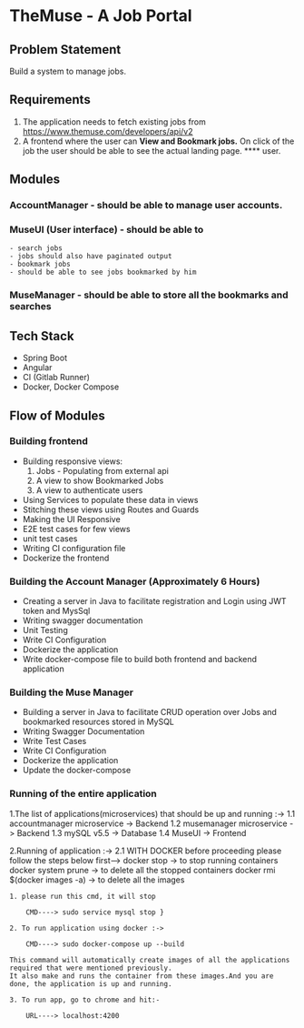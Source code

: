# TheMuse - A Job Portal
## Problem Statement
Build a system to manage jobs.
## Requirements
1. The application needs to fetch existing jobs from https://www.themuse.com/developers/api/v2
2. A frontend where the user can **View and Bookmark jobs.** On click of the job the user should be able to see the actual landing page. ****
user.
## Modules
### AccountManager - should be able to manage user accounts.
### MuseUI (User interface) - should be able to
    - search jobs
    - jobs should also have paginated output
    - bookmark jobs
    - should be able to see jobs bookmarked by him
### MuseManager - should be able to store all the bookmarks and searches
## Tech Stack
- Spring Boot
- Angular
- CI (Gitlab Runner)
- Docker, Docker Compose
## Flow of Modules
### Building frontend
- Building responsive views:
	1. Jobs - Populating from external api
	2. A view to show Bookmarked Jobs
	3. A view to authenticate users 
- Using Services to populate these data in views
- Stitching these views using Routes and Guards
- Making the UI Responsive
- E2E test cases for few views
- unit test cases
- Writing CI configuration file
- Dockerize the frontend
### Building the Account Manager (Approximately 6 Hours) 
- Creating a server in Java to facilitate registration and Login using JWT token and MysSql
- Writing swagger documentation
- Unit Testing
- Write CI Configuration
- Dockerize the application
- Write docker-compose file to build both frontend and backend application
### Building the Muse Manager
- Building a server in Java to facilitate CRUD operation over Jobs and bookmarked resources stored in MySQL
- Writing Swagger Documentation
- Write Test Cases
- Write CI Configuration
- Dockerize the application
- Update the docker-compose
### Running of  the entire application

1.The list of applications(microservices) that should be up and running :->
	1.1 accountmanager microservice  -> Backend
	1.2 musemanager microservice		-> Backend
	1.3 mySQL v5.5					-> Database
	1.4 MuseUI 						-> Frontend

2.Running of application :->
	2.1 WITH DOCKER 
	before proceeding please follow the steps below first-->
			docker stop <container ID>  	-> to stop running containers
			docker system prune        	 	-> to delete all the stopped containers
			docker rmi $(docker images -a)	-> to delete all the images
	
	1. please run this cmd, it will stop  
	
		CMD----> sudo service mysql stop }
	
	2. To run application using docker :->
	
		CMD----> sudo docker-compose up --build
	
	This command will automatically create images of all the applications required that were mentioned previously. 
	It also make and runs the container from these images.And you are done, the application is up and running.
	
	3. To run app, go to chrome and hit:-
		
		URL----> localhost:4200
